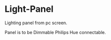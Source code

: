 # Light-Panel
Lighting panel from pc screen.

Panel is to be
  Dimmable
  Philips Hue connectable.
  
  
  
  
